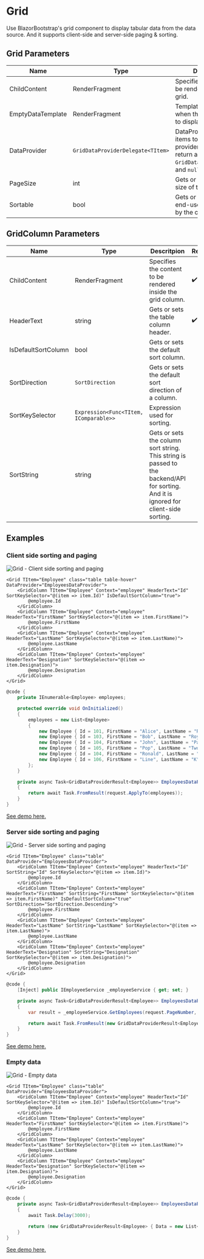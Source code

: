 ﻿---
sidebar_label: Grid
sidebar_position: 6
---

# Grid

Use BlazorBootstrap's grid component to display tabular data from the data source. And it supports client-side and server-side paging & sorting.

## Grid Parameters

| Name | Type | Descritpion | Required | Default |
|--|--|--|--|--|
| ChildContent | RenderFragment | Specifies the content to be rendered inside the grid. | ✔️ | |
| EmptyDataTemplate | RenderFragment | Template to render when there are no rows to display. | | `No Data.` |
| DataProvider | `GridDataProviderDelegate<TItem>` | DataProvider is for items to render. The provider should always return an instance of `GridDataProviderResult`, and `null` is not allowed. | | |
| PageSize | int | Gets or sets the page size of the grid. | | 10 |
| Sortable | bool | Gets or sets whether end-users can sort data by the column's values. | | true |

## GridColumn Parameters

| Name | Type | Descritpion | Required | Default |
|--|--|--|--|--|
| ChildContent | RenderFragment | Specifies the content to be rendered inside the grid column. | ✔️ | |
| HeaderText | string | Gets or sets the table column header. | ✔️ | |
| IsDefaultSortColumn | bool | Gets or sets the default sort column. | | false |
| SortDirection | `SortDirection` | Gets or sets the default sort direction of a column. | | `SortDirection.None` |
| SortKeySelector | `Expression<Func<TItem, IComparable>>` | Expression used for sorting. | | |
| SortString | string | Gets or sets the column sort string. This string is passed to the backend/API for sorting. And it is ignored for client-side sorting. | | |

## Examples

### Client side sorting and paging

<img src="https://i.imgur.com/0ea5o5X.jpg" alt="Grid - Client side sorting and paging" />

```cshtml
<Grid TItem="Employee" class="table table-hover" DataProvider="EmployeesDataProvider">
    <GridColumn TItem="Employee" Context="employee" HeaderText="Id" SortKeySelector="@(item => item.Id)" IsDefaultSortColumn="true">
        @employee.Id
    </GridColumn>
    <GridColumn TItem="Employee" Context="employee" HeaderText="FirstName" SortKeySelector="@(item => item.FirstName)">
        @employee.FirstName
    </GridColumn>
    <GridColumn TItem="Employee" Context="employee" HeaderText="LastName" SortKeySelector="@(item => item.LastName)">
        @employee.LastName
    </GridColumn>
    <GridColumn TItem="Employee" Context="employee" HeaderText="Designation" SortKeySelector="@(item => item.Designation)">
        @employee.Designation
    </GridColumn>
</Grid>
```
```cs
@code {
    private IEnumerable<Employee> employees;

    protected override void OnInitialized()
    {
        employees = new List<Employee>
        {
            new Employee { Id = 101, FirstName = "Alice", LastName = "Reddy", Designation = "AI Engineer" },
            new Employee { Id = 103, FirstName = "Bob", LastName = "Roy", Designation = "Senior DevOps Engineer" },
            new Employee { Id = 104, FirstName = "John", LastName = "Papa", Designation = "Data Engineer" },
            new Employee { Id = 105, FirstName = "Pop", LastName = "Two", Designation = "Associate Architect" },
            new Employee { Id = 104, FirstName = "Ronald", LastName = "Dire", Designation = "Senior Data Engineer" },
            new Employee { Id = 106, FirstName = "Line", LastName = "K", Designation = "Architect" }
        };
    }

    private async Task<GridDataProviderResult<Employee>> EmployeesDataProvider(GridDataProviderRequest<Employee> request)
    {
        return await Task.FromResult(request.ApplyTo(employees));
    }
}
```

[See demo here.](https://demos.getblazorbootstrap.com/grid#client-side-sorting-and-paging)

### Server side sorting and paging

<img src="https://i.imgur.com/wrHYKGd.jpg" alt="Grid - Server side sorting and paging" />

```cshtml
<Grid TItem="Employee" class="table" DataProvider="EmployeesDataProvider">
    <GridColumn TItem="Employee" Context="employee" HeaderText="Id" SortString="Id" SortKeySelector="@(item => item.Id)">
        @employee.Id
    </GridColumn>
    <GridColumn TItem="Employee" Context="employee" HeaderText="FirstName" SortString="FirstName" SortKeySelector="@(item => item.FirstName)" IsDefaultSortColumn="true" SortDirection="SortDirection.Descending">
        @employee.FirstName
    </GridColumn>
    <GridColumn TItem="Employee" Context="employee" HeaderText="LastName" SortString="LastName" SortKeySelector="@(item => item.LastName)">
        @employee.LastName
    </GridColumn>
    <GridColumn TItem="Employee" Context="employee" HeaderText="Designation" SortString="Designation" SortKeySelector="@(item => item.Designation)">
        @employee.Designation
    </GridColumn>
</Grid>
```
```cs
@code {
    [Inject] public IEmployeeService _employeeService { get; set; }

    private async Task<GridDataProviderResult<Employee>> EmployeesDataProvider(GridDataProviderRequest<Employee> request)
    {
        var result = _employeeService.GetEmployees(request.PageNumber, request.PageSize, request.Sorting[0].SortString, request.Sorting[0].SortDirection);

        return await Task.FromResult(new GridDataProviderResult<Employee> { Data = result.Item1, TotalCount = result.Item2 });
    }
}
```

[See demo here.](https://demos.getblazorbootstrap.com/grid#server-side-sorting-and-paging)

### Empty data

<img src="https://i.imgur.com/rCBsMK2.jpg" alt="Grid - Empty data" />

```cshtml
<Grid TItem="Employee" class="table"  DataProvider="EmployeesDataProvider">
    <GridColumn TItem="Employee" Context="employee" HeaderText="Id" SortKeySelector="@(item => item.Id)" IsDefaultSortColumn="true">
        @employee.Id
    </GridColumn>
    <GridColumn TItem="Employee" Context="employee" HeaderText="FirstName" SortKeySelector="@(item => item.FirstName)">
        @employee.FirstName
    </GridColumn>
    <GridColumn TItem="Employee" Context="employee" HeaderText="LastName" SortKeySelector="@(item => item.LastName)">
        @employee.LastName
    </GridColumn>
    <GridColumn TItem="Employee" Context="employee" HeaderText="Designation" SortKeySelector="@(item => item.Designation)">
        @employee.Designation
    </GridColumn>
</Grid>
```
```cs
@code {
    private async Task<GridDataProviderResult<Employee>> EmployeesDataProvider(GridDataProviderRequest<Employee> request)
    {
        await Task.Delay(3000);

        return (new GridDataProviderResult<Employee> { Data = new List<Employee>(), TotalCount = 0 });
    }
}
```

[See demo here.](https://demos.getblazorbootstrap.com/grid#empty-data)